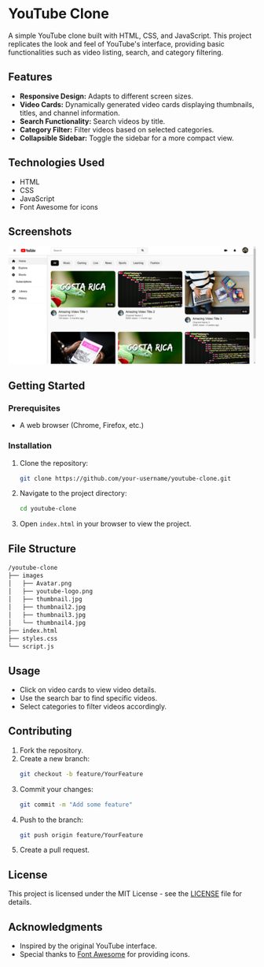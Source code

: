 # YouTube Clone

A simple YouTube clone built with HTML, CSS, and JavaScript. This project replicates the look and feel of YouTube's interface, providing basic functionalities such as video listing, search, and category filtering.

## Features

- **Responsive Design:** Adapts to different screen sizes.
- **Video Cards:** Dynamically generated video cards displaying thumbnails, titles, and channel information.
- **Search Functionality:** Search videos by title.
- **Category Filter:** Filter videos based on selected categories.
- **Collapsible Sidebar:** Toggle the sidebar for a more compact view.

## Technologies Used

- HTML
- CSS
- JavaScript
- Font Awesome for icons

## Screenshots

![YouTube Clone Screenshot](images/screenshot.png) <!-- Replace with an actual screenshot path -->

## Getting Started

### Prerequisites

- A web browser (Chrome, Firefox, etc.)

### Installation

1. Clone the repository:
   ```bash
   git clone https://github.com/your-username/youtube-clone.git
   ```
2. Navigate to the project directory:
   ```bash
   cd youtube-clone
   ```
3. Open `index.html` in your browser to view the project.

## File Structure

```
/youtube-clone
├── images
│   ├── Avatar.png
│   ├── youtube-logo.png
│   ├── thumbnail.jpg
│   ├── thumbnail2.jpg
│   ├── thumbnail3.jpg
│   └── thumbnail4.jpg
├── index.html
├── styles.css
└── script.js
```

## Usage

- Click on video cards to view video details.
- Use the search bar to find specific videos.
- Select categories to filter videos accordingly.

## Contributing

1. Fork the repository.
2. Create a new branch:
   ```bash
   git checkout -b feature/YourFeature
   ```
3. Commit your changes:
   ```bash
   git commit -m "Add some feature"
   ```
4. Push to the branch:
   ```bash
   git push origin feature/YourFeature
   ```
5. Create a pull request.

## License

This project is licensed under the MIT License - see the [LICENSE](LICENSE) file for details.

## Acknowledgments

- Inspired by the original YouTube interface.
- Special thanks to [Font Awesome](https://fontawesome.com/) for providing icons.
```
